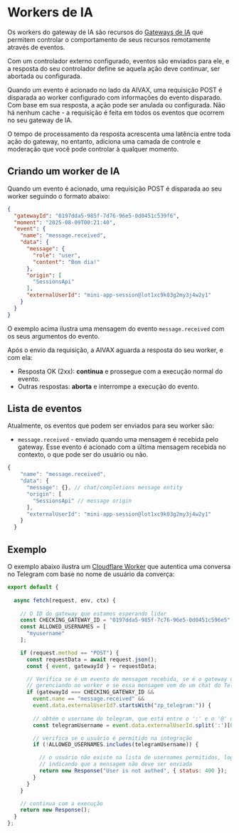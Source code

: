 # Workers de IA

Os workers do gateway de IA são recursos do [Gateways de IA](/docs/entities/ai-gateways/ai-gateway) que permitem controlar o comportamento de seus recursos remotamente através de eventos.

Com um controlador externo configurado, eventos são enviados para ele, e a resposta do seu controlador define se aquela ação deve continuar, ser abortada ou configurada.

Quando um evento é acionado no lado da AIVAX, uma requisição POST é disparada ao worker configurado com informações do evento disparado. Com base em sua resposta, a ação pode ser anulada ou configurada. Não há nenhum cache - a requisição é feita em todos os eventos que ocorrem no seu gateway de IA. 

O tempo de processamento da resposta acrescenta uma latência entre toda ação do gateway, no entanto, adiciona uma camada de controle e moderação que você pode controlar à qualquer momento.

## Criando um worker de IA

Quando um evento é acionado, uma requisição POST é disparada ao seu worker seguindo o formato abaixo:

```json
{
  "gatewayId": "0197dda5-985f-7d76-96e5-0d0451c539f6",
  "moment": "2025-08-09T00:21:40",
  "event": {
    "name": "message.received",
    "data": {
      "message": {
        "role": "user",
        "content": "Bom dia!"
      },
      "origin": [
        "SessionsApi"
      ],
      "externalUserId": "mini-app-session@lot1xc9k03g2my3j4w2y1"
    }
  }
}
```

O exemplo acima ilustra uma mensagem do evento `message.received` com os seus argumentos do evento.

Após o envio da requisição, a AIVAX aguarda a resposta do seu worker, e com ela:
- Resposta OK (2xx): **continua** e prossegue com a execução normal do evento.
- Outras respostas: **aborta** e interrompe a execução do evento.

## Lista de eventos

Atualmente, os eventos que podem ser enviados para seu worker são:

- `message.received` - enviado quando uma mensagem é recebida pelo gateway. Esse evento é acionado com a última mensagem recebida no contexto, o que pode ser do usuário ou não.

```js
{
    "name": "message.received",
    "data": {
      "message": {}, // chat/completions message entity
      "origin": [
        "SessionsApi" // message origin
      ],
      "externalUserId": "mini-app-session@lot1xc9k03g2my3j4w2y1"
    }
  }
```

## Exemplo

O exemplo abaixo ilustra um [Cloudflare Worker](https://workers.cloudflare.com/) que autentica uma conversa no Telegram com base no nome de usuário da converça:

```js
export default {
  
  async fetch(request, env, ctx) {
    
    // O ID do gateway que estamos esperando lidar
    const CHECKING_GATEWAY_ID = "0197dda5-985f-7c76-96e5-0d0451c596e5";
    const ALLOWED_USERNAMES = [
      "myusername"
    ];

    if (request.method == "POST") {
      const requestData = await request.json();
      const { event, gatewayId } = requestData;

      // Verifica se é um evento de mensagem recebida, se é o gateway que estamos
      // gerenciando no worker e se essa mensagem vem de um chat do Telegram
      if (gatewayId === CHECKING_GATEWAY_ID &&
        event.name == "message.received" &&
        event.data.externalUserId?.startsWith("zp_telegram:")) {
        
        // obtém o username do telegram, que está entre o ':' e o '@' do externalUserId
        const telegramUsername = event.data.externalUserId.split(':')[0].split('@')[0];

        // verifica se o usuário é permitido na integração
        if (!ALLOWED_USERNAMES.includes(telegramUsername)) {

          // o usuário não existe na lista de usernames permitidos, logo, retorna uma resposta não-ok
          // indicando que a mensagem não deve ser enviada
          return new Response("User is not authed", { status: 400 });
        }
      }
    }

    // continua com a execução
    return new Response();
  }
};
```